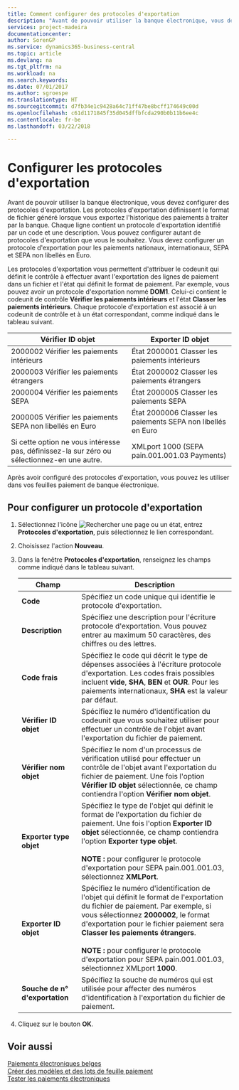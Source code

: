 ```yaml
---
title: Comment configurer des protocoles d'exportation
description: "Avant de pouvoir utiliser la banque électronique, vous devez configurer des protocoles d'exportation. Les protocoles d'exportation définissent le format de fichier généré lorsque vous exportez l'historique des paiements à traiter par la banque. Chaque ligne contient un protocole d'exportation identifié par un code et une description. Vous pouvez configurer autant de protocoles d'exportation que vous le souhaitez. Vous devez configurer un protocole d'exportation pour les paiements nationaux, internationaux, SEPA et SEPA non libellés en Euro."
services: project-madeira
documentationcenter: 
author: SorenGP
ms.service: dynamics365-business-central
ms.topic: article
ms.devlang: na
ms.tgt_pltfrm: na
ms.workload: na
ms.search.keywords: 
ms.date: 07/01/2017
ms.author: sgroespe
ms.translationtype: HT
ms.sourcegitcommit: d7fb34e1c9428a64c71ff47be8bcff174649c00d
ms.openlocfilehash: c61d1171845f35d045dffbfcda290b0b11b6ee4c
ms.contentlocale: fr-be
ms.lasthandoff: 03/22/2018

---
```

# <a name="set-up-export-protocols"></a>Configurer les protocoles d'exportation
Avant de pouvoir utiliser la banque électronique, vous devez configurer des protocoles d'exportation. Les protocoles d'exportation définissent le format de fichier généré lorsque vous exportez l'historique des paiements à traiter par la banque. Chaque ligne contient un protocole d'exportation identifié par un code et une description. Vous pouvez configurer autant de protocoles d'exportation que vous le souhaitez. Vous devez configurer un protocole d'exportation pour les paiements nationaux, internationaux, SEPA et SEPA non libellés en Euro.  

 Les protocoles d'exportation vous permettent d'attribuer le codeunit qui définit le contrôle à effectuer avant l'exportation des lignes de paiement dans un fichier et l'état qui définit le format de paiement. Par exemple, vous pouvez avoir un protocole d'exportation nommé **DOM1**. Celui-ci contient le codeunit de contrôle **Vérifier les paiements intérieurs** et l'état **Classer les paiements intérieurs**. Chaque protocole d'exportation est associé à un codeunit de contrôle et à un état correspondant, comme indiqué dans le tableau suivant.  

|**Vérifier ID objet**|**Exporter ID objet**|  
|-------------------------|--------------------------|  
|2000002 Vérifier les paiements intérieurs|État 2000001 Classer les paiements intérieurs|  
|2000003 Vérifier les paiements étrangers|État 2000002 Classer les paiements étrangers|  
|2000004 Vérifier les paiements SEPA|État 2000005 Classer les paiements SEPA|  
|2000005 Vérifier les paiements SEPA non libellés en Euro|État 2000006 Classer les paiements SEPA non libellés en Euro|  
|Si cette option ne vous intéresse pas, définissez-la sur zéro ou sélectionnez-en une autre.|XMLport 1000 (SEPA pain.001.001.03 Payments)|  

 Après avoir configuré des protocoles d'exportation, vous pouvez les utiliser dans vos feuilles paiement de banque électronique.  

## <a name="to-set-up-an-export-protocol"></a>Pour configurer un protocole d'exportation  

1.  Sélectionnez l'icône ![Rechercher une page ou un état](../../media/ui-search/search_small.png "icône Rechercher une page ou un état"), entrez **Protocoles d'exportation**, puis sélectionnez le lien correspondant.  
2.  Choisissez l'action **Nouveau**.  
3.  Dans la fenêtre **Protocoles d'exportation**, renseignez les champs comme indiqué dans le tableau suivant.  

    |Champ|Description|  
    |---------------------------------|---------------------------------------|  
    |**Code**|Spécifiez un code unique qui identifie le protocole d'exportation.|  
    |**Description**|Spécifiez une description pour l'écriture protocole d'exportation. Vous pouvez entrer au maximum 50 caractères, des chiffres ou des lettres.|  
    |**Code frais**|Spécifiez le code qui décrit le type de dépenses associées à l'écriture protocole d'exportation. Les codes frais possibles incluent **vide**, **SHA**, **BEN** et **OUR**. Pour les paiements internationaux, **SHA** est la valeur par défaut.|  
    |**Vérifier ID objet**|Spécifiez le numéro d'identification du codeunit que vous souhaitez utiliser pour effectuer un contrôle de l'objet avant l'exportation du fichier de paiement.|  
    |**Vérifier nom objet**|Spécifiez le nom d'un processus de vérification utilisé pour effectuer un contrôle de l'objet avant l'exportation du fichier de paiement. Une fois l'option **Vérifier ID objet** sélectionnée, ce champ contiendra l'option **Vérifier nom objet**.|  
    |**Exporter type objet**|Spécifiez le type de l'objet qui définit le format de l'exportation du fichier de paiement. Une fois l'option **Exporter ID objet** sélectionnée, ce champ contiendra l'option **Exporter type objet**.<br /><br /> **NOTE :** pour configurer le protocole d'exportation pour SEPA pain.001.001.03, sélectionnez **XMLPort**.|  
    |**Exporter ID objet**|Spécifiez le numéro d'identification de l'objet qui définit le format de l'exportation du fichier de paiement. Par exemple, si vous sélectionnez **2000002**, le format d'exportation pour le fichier paiement sera **Classer les paiements étrangers**.<br /><br /> **NOTE :** pour configurer le protocole d'exportation pour SEPA pain.001.001.03, sélectionnez XMLport **1000**.|  
    |**Souche de n° d'exportation**|Spécifiez la souche de numéros qui est utilisée pour affecter des numéros d'identification à l'exportation du fichier de paiement.|  

4.  Cliquez sur le bouton **OK**.  

## <a name="see-also"></a>Voir aussi  
 [Paiements électroniques belges](belgian-electronic-payments.md)   
 [Créer des modèles et des lots de feuille paiement](how-to-create-payment-journal-templates-and-batches.md)   
 [Tester les paiements électroniques](how-to-test-electronic-payments.md)

